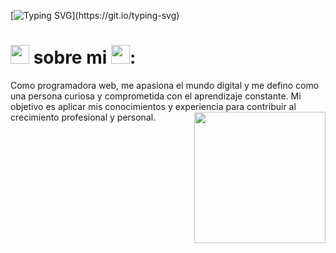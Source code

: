 [![Typing SVG](https://readme-typing-svg.herokuapp.com?color=FF3670&size=35&center=true&vCenter=true&width=1000&lines=Bienvenido+a+mi+perfil+de+GitHub!;Mi+nombre+es+Giselle+Pereyra;)](https://git.io/typing-svg)

#  <img src="https://emoji.slack-edge.com/T0172CCPGUW/party-blob/d7253707fa13e9ee.gif" width="30"/> sobre mi <img src="https://emoji.slack-edge.com/T0172CCPGUW/party-blob/d7253707fa13e9ee.gif" width="30"/>: 

 Como programadora web, me apasiona el mundo digital y me defino como una persona curiosa y comprometida con el aprendizaje constante. Mi objetivo es aplicar mis conocimientos y experiencia para contribuir al crecimiento profesional y personal. 
 <img align="right" img src="https://raw.githubusercontent.com/akshitagupta15june/akshitagupta15june/master/200w.webp" width="210px">

 








